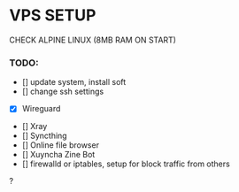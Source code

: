 # VPS SETUP

CHECK ALPINE LINUX (8MB RAM ON START)

### TODO:
- [] update system, install soft
- [] change ssh settings
- [X] Wireguard
- [] Xray
- [] Syncthing
- [] Online file browser
- [] Xuyncha Zine Bot
- [] firewalld or iptables, setup for block traffic from others
<!-- - [] Docker (+Docker Swarm) -->?
